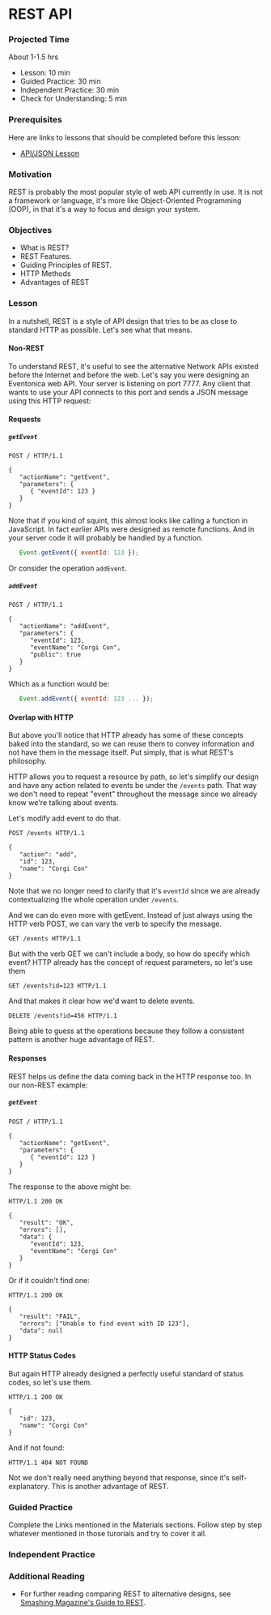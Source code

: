 # REST API

### Projected Time

About 1-1.5 hrs

- Lesson: 10 min
- Guided Practice: 30 min
- Independent Practice: 30 min
- Check for Understanding: 5 min

### Prerequisites

Here are links to lessons that should be completed before this lesson:
- [API/JSON Lesson](/api/apis-and-json.md)


### Motivation
REST is probably the most popular style of web API currently in use. It is not a framework or language, it's more like Object-Oriented Programming (OOP), in that it's a way to focus and design your system.

### Objectives

- What is REST?
- REST Features.
- Guiding Principles of REST.
- HTTP Methods
- Advantages of REST

### Lesson

In a nutshell, REST is a style of API design that tries to be as close to standard HTTP as possible. Let's see what that means.

#### Non-REST
To understand REST, it's useful to see the alternative Network APIs existed before the Internet and before the web. Let's say you were designing an Eventonica web API. Your server is listening on port 7777. Any client that wants to use your API connects to this port and sends a JSON message using this HTTP request:

#### Requests

##### `getEvent`
```
POST / HTTP/1.1

{
   "actionName": "getEvent",
   "parameters": {
      { "eventId": 123 }
   }
}
```

Note that if you kind of squint, this almost looks like calling a function in JavaScript. In fact earlier APIs were designed as remote functions. And in your server code it will probably be handled by a function.

```javascript
   Event.getEvent({ eventId: 123 });
```

Or consider the operation `addEvent`.

##### `addEvent`

```
POST / HTTP/1.1

{
   "actionName": "addEvent",
   "parameters": {
      "eventId": 123,
      "eventName": "Corgi Con",
      "public": true
   }
}
```
Which as a function would be:

```javascript
   Event.addEvent({ eventId: 123 ... });
```

#### Overlap with HTTP

But above you'll notice that HTTP already has some of these concepts baked into the standard, so we can reuse them to convey information and not have them in the message itself. Put simply, that is what REST's philosophy.

HTTP allows you to request a resource by path, so let's simplify our design and have any action related to events be under the `/events` path. That way we don't need to repeat "event" throughout the message since we already know we're talking about events.

Let's modify add event to do that.
```
POST /events HTTP/1.1

{
   "action": "add",
   "id": 123,
   "name": "Corgi Con"
}
```
Note that we no longer need to clarify that it's `eventId` since we are already contextualizing the whole operation under `/events`.

And we can do even more with getEvent. Instead of just always using the HTTP verb POST, we can vary the verb to specify the message.

```
GET /events HTTP/1.1
```

But with the verb GET we can't include a body, so how do specify which event? HTTP already has the concept of request parameters, so let's use them

```
GET /events?id=123 HTTP/1.1
```

And that makes it clear how we'd want to delete events.

```
DELETE /events?id=456 HTTP/1.1
```

Being able to guess at the operations because they follow a consistent pattern is another huge advantage of REST.


#### Responses

REST helps us define the data coming back in the HTTP response too. In our non-REST example:

##### `getEvent`
```
POST / HTTP/1.1

{
   "actionName": "getEvent",
   "parameters": {
      { "eventId": 123 }
   }
}
```

The response to the above might be:

```
HTTP/1.1 200 OK

{
   "result": "OK",
   "errors": [],
   "data": {
      "eventId": 123,
      "eventName": "Corgi Con"
   }
}
```

Or if it couldn't find one:

```
HTTP/1.1 200 OK

{
   "result": "FAIL",
   "errors": ["Unable to find event with ID 123"],
   "data": null
}
```

#### HTTP Status Codes

But again HTTP already designed a perfectly useful standard of status codes, so let's use them.

```
HTTP/1.1 200 OK

{
   "id": 123,
   "name": "Corgi Con"
}
```

And if not found:

```
HTTP/1.1 404 NOT FOUND
```

Not we don't really need anything beyond that response, since it's self-explanatory. This is another advantage of REST.

### Guided Practice

Complete the Links mentioned in the Materials sections. Follow step by step whatever mentioned in those turorials and try to cover it all.

### Independent Practice



### Additional Reading

- For further reading comparing REST to alternative designs, see [Smashing Magazine's Guide to REST](https://www.smashingmagazine.com/2016/09/understanding-rest-and-rpc-for-http-apis/).




